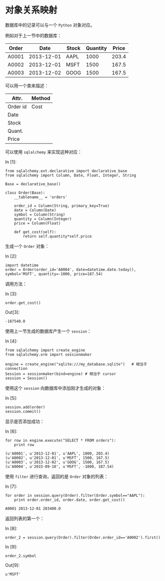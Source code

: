 # 对象关系映射

数据库中的记录可以与一个 `Python` 对象对应。

例如对于上一节中的数据库：

| Order | Date | Stock | Quantity | Price |
| --- | --- | --- | --- | --- |
| A0001 | 2013-12-01 | AAPL | 1000 | 203.4 |
| A0002 | 2013-12-01 | MSFT | 1500 | 167.5 |
| A0003 | 2013-12-02 | GOOG | 1500 | 167.5 |

可以用一个类来描述：

| Attr. | Method |
| --- | --- |
| Order id | Cost |
| Date |  |
| Stock |  |
| Quant. |  |
| Price |  |

可以使用 `sqlalchemy` 来实现这种对应：

In [1]:

```
from sqlalchemy.ext.declarative import declarative_base
from sqlalchemy import Column, Date, Float, Integer, String

Base = declarative_base()

class Order(Base):
    __tablename__ = 'orders'

    order_id = Column(String, primary_key=True)
    date = Column(Date)
    symbol = Column(String)
    quantity = Column(Integer)
    price = Column(Float)

    def get_cost(self):
        return self.quantity*self.price

```

生成一个 `Order` 对象：

In [2]:

```
import datetime
order = Order(order_id='A0004', date=datetime.date.today(), symbol='MSFT', quantity=-1000, price=187.54)

```

调用方法：

In [3]:

```
order.get_cost()

```

Out[3]:

```
-187540.0
```

使用上一节生成的数据库产生一个 `session`：

In [4]:

```
from sqlalchemy import create_engine
from sqlalchemy.orm import sessionmaker

engine = create_engine("sqlite:///my_database.sqlite")   # 相当于 connection
Session = sessionmaker(bind=engine) # 相当于 cursor
session = Session()

```

使用这个 `session` 向数据库中添加刚才生成的对象：

In [5]:

```
session.add(order)
session.commit()

```

显示是否添加成功：

In [6]:

```
for row in engine.execute("SELECT * FROM orders"):
    print row

```

```
(u'A0001', u'2013-12-01', u'AAPL', 1000, 203.4)
(u'A0002', u'2013-12-01', u'MSFT', 1500, 167.5)
(u'A0003', u'2013-12-02', u'GOOG', 1500, 167.5)
(u'A0004', u'2015-09-10', u'MSFT', -1000, 187.54)

```

使用 `filter` 进行查询，返回的是 `Order` 对象的列表：

In [7]:

```
for order in session.query(Order).filter(Order.symbol=="AAPL"):
    print order.order_id, order.date, order.get_cost()

```

```
A0001 2013-12-01 203400.0

```

返回列表的第一个：

In [8]:

```
order_2 = session.query(Order).filter(Order.order_id=='A0002').first()

```

In [9]:

```
order_2.symbol

```

Out[9]:

```
u'MSFT'
```